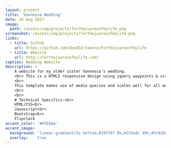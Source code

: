 ```yaml
---
layout: project
title: 'Vannessa Wedding'
date: 26 Aug 2017
image:  
  path: /assets/img/projects/forthejuarezofmylife.png
screenshot: /assets/img/projects/forthejuarezofmylife.png
links:
  - title: Github
    url: https://github.com/QuodCertamine/Forthejuarezofmylife
  - title: Website
    url: http://forthejuarezofmylife.com/
caption: Wedding Website
description: >
    A website for my older sister Vannessa's wedding.
    <br> This is a HTML5 responsive design using jquery waypoints & scroll-to for a pleasant single-page navigation.
    <br>
    This template makes use of media queries and scales well for all mobile form-factors.
    <br>
    <br>
    # Technical Specifics:<br>
    HTML/CSS<br>
    Javascript<br>
    Bootstrap<br>
    Flipclock
accent_color: '#4fb1ba'
accent_image:
  background: 'linear-gradient(to bottom,#193747 0%,#233e4c 30%,#3c929e 50%,#d5d5d4 70%,#cdccc8 100%)'
  overlay:    true
---
```

